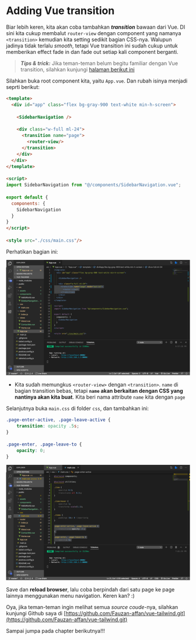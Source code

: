 # Adding Vue transition

Biar lebih keren, kita akan coba tambahkan ***transition*** bawaan dari Vue. DI sini kita cukup membalut `router-view` dengan component yang namanya `<transition>` kemudian kita setting sedikit bagian CSS-nya. Walupun jadinya tidak terlalu *smooth*, tetapi Vue transition ini sudah cukup untuk memberikan effect fade in dan fade out setiap kali component berganti.

> ***Tips & trick:*** Jika teman-teman belum begitu familiar dengan Vue transition, silahkan kunjungi [halaman berikut ini](https://vuejs.org/v2/guide/transitions.html#Transitioning-Between-Components)

Silahkan buka root component kita, yaitu `App.vue`. Dan rubah isinya menjadi seprti berikut:

```html
<template>
  <div id="app" class="flex bg-gray-900 text-white min-h-screen">

    <SidebarNavigation />

    <div class="w-full ml-24">
      <transition name="page">
        <router-view/>
      </transition>
    </div>
  </div>
</template>

<script>
import SidebarNavigation from "@/components/SidebarNavigation.vue";

export default {
  components: {
    SidebarNavigation
  }
}
</script>

<style src="./css/main.css"/>
```

Perhatikan bagian ini:

![img](img/30.png)

* Kita sudah memungkus `<router-view>` dengan `<transition>`. `name` di bagian transition bebas, tetapi **`name` akan berkaitan dengan CSS yang nantinya akan kita buat**. Kita beri nama attribute `name` kita dengan `page`

Selanjutnya buka `main.css` di folder `css`, dan tambahkan ini:

```css
.page-enter-active, .page-leave-active {
    transition: opacity .5s;
}

.page-enter, .page-leave-to {
    opacity: 0;
}
```

![img](img/31.png)

Save dan **reload browser**, lalu coba berpindah dari satu page ke page lainnya menggunakan menu navigation. Keren kan? :)

Oya, jika teman-teman ingin melihat semua *source coude*-nya, silahkan kunjungi Github saya di [https://github.com/Fauzan-affan/vue-tailwind.git](https://github.com/Fauzan-affan/vue-tailwind.git)

Sampai jumpa pada chapter berikutnya!!!
